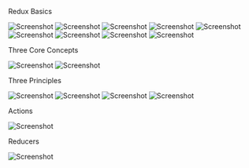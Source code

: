 Redux Basics

  ![Screenshot](redux.png)
  ![Screenshot](redux_part2.png)
  ![Screenshot](redux_part3.png)
  ![Screenshot](redux_part4.png)
  ![Screenshot](redux_part5.png)
  ![Screenshot](redux_part6.png)
  ![Screenshot](redux_part7.png)
  ![Screenshot](redux_part8.png)
  ![Screenshot](redux_summary.png)

  Three Core Concepts

  ![Screenshot](redux_concept.png)
  ![Screenshot](redux_concept_part2.png)

  Three Principles

  ![Screenshot](redux_store.png)
  ![Screenshot](redux_action.png)
  ![Screenshot](redux_reducer.png)
  ![Screenshot](redux_principles.png)

  Actions

  ![Screenshot](tut5_action.png)
  
  Reducers

  ![Screenshot](tut6_reducer.png)
